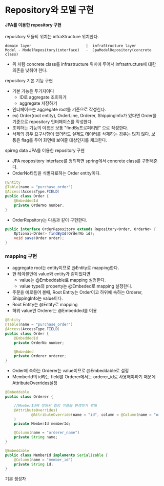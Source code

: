# Repository와 모델 구현
#### JPA를 이용한 repository 구현
repository 모듈의 위치는 infraStructure 위치한다.
```
domain layer                         |  infraStructure layer
Model - ModelRepository(interface)   -  JpaModelRepository(concrete class)
```
- 위 처럼 concrete class를 infrastructure 위치에 두어서 infrastructure에 대한 의존을 낮춰야 한다.

repository 기본 기능 구현
- 기본 기능은 두가지이다
  - ID로 aggregate 조회하기
  - aggregate 저장하기
- 인터페이스는 aggregate root를 기준으로 작성한다.
- ex) Order(root entity), OrderLine, Orderer, ShippingInfo가 있다면 Order를 기준으로 repository 인터페이스를 작성한다.
- 조회하는 기능의 이름은 보통 "findBy프로퍼티명" 으로 작성한다.
- 삭제의 경우 요구사항이 있더라도 실제도 데이터를 삭제하는 경우는 많지 않다. 보통은 flag를 두어 화면에 보여줄 대상인지를 체크한다.

spirng data JPA를 이용한 repository 구현
- JPA reopository interface를 정의하면 spring에서 concrete class를 구현해준다.
- OrderNo타입을 식별자로하는 Order entity이다.
```java
@Entity
@Table(name = "purchase_order")
@Access(AccessType.FIELD)
public class Order {
    @EmbeddedId
    private OrderNo number;
}
```
- OrderRepsitory는 다음과 같이 구현한다.
```java
public interface OrderRepository extends Repository<Order, OrderNo> {
    Optional<Order> findById(OrderNo id);
    void save(Order order);
}
```
### mapping 구현
- aggregate root는 entity이므로 @Entity로 mapping한다.
- 한 테이블안에 value와 entity가 같이있다면
  - value는 @Embeddable로 mapping 설정한다.
  - value type의 property는 @Embeded로 mapping 설정한다.
- 주문을 예로들어 볼때, Root Entity는 Order이고 하위에 속하는 Orderer, ShippingInfo는 value이다.
- Root Entity는 @Entity로 mapping
- 하위 value인 Orderer는 @Embedded를 이용
```java
@Entity
@Table(name = "purchase_order")
@Access(AccessType.FIELD)
public class Order {
    @EmbeddedId
    private OrderNo number;

    @Embedded
    private Orderer orderer;
}
```
- Order에 속하는 Orderer는 value이므로 @Embeddable로 설정
- MemberId의 id라는 field를 Orderer에서는 orderer_id로 사용해야하기 때문에 AttributeOverrides설정
```java
@Embeddable
public class Orderer {

    //MemberId에 정의된 컬럼 이름을 변경하기 위해
    @AttributeOverrides(
            @AttributeOverride(name = "id", column = @Column(name = "orderer_id"))
    )
    private MemberId memberId;

    @Column(name = "orderer_name")
    private String name;
}

@Embeddable
public class MemberId implements Serializable {
    @Column(name = "member_id")
    private String id;
}
```

기본 생성자

